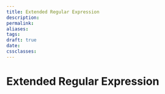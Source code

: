 ```yaml
---
title: Extended Regular Expression
description: 
permalink: 
aliases: 
tags: 
draft: true
date: 
cssclasses:
---
```


# Extended Regular Expression

